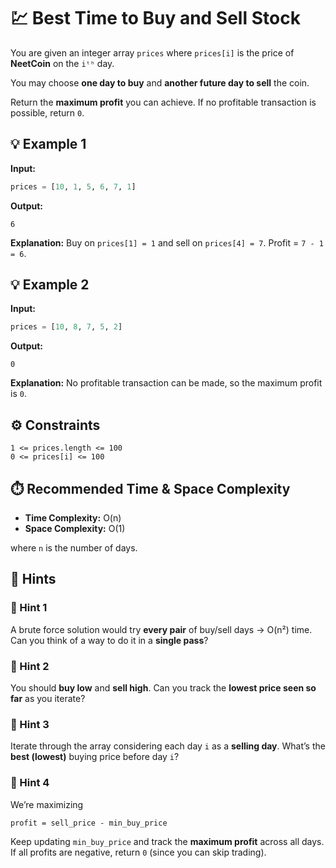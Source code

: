 # 💹 **Best Time to Buy and Sell Stock**

You are given an integer array `prices` where `prices[i]` is the price of **NeetCoin** on the `iᵗʰ` day.

You may choose **one day to buy** and **another future day to sell** the coin.

Return the **maximum profit** you can achieve.
If no profitable transaction is possible, return `0`.

## 💡 **Example 1**

**Input:**

```python
prices = [10, 1, 5, 6, 7, 1]
```

**Output:**

```
6
```

**Explanation:**
Buy on `prices[1] = 1` and sell on `prices[4] = 7`.
Profit = `7 - 1 = 6`.

## 💡 **Example 2**

**Input:**

```python
prices = [10, 8, 7, 5, 2]
```

**Output:**

```
0
```

**Explanation:**
No profitable transaction can be made, so the maximum profit is `0`.

## ⚙️ **Constraints**

```
1 <= prices.length <= 100
0 <= prices[i] <= 100
```

## ⏱️ **Recommended Time & Space Complexity**

* **Time Complexity:** O(n)
* **Space Complexity:** O(1)

where `n` is the number of days.

## 🧠 **Hints**

### 💭 Hint 1

A brute force solution would try **every pair** of buy/sell days → O(n²) time.
Can you think of a way to do it in a **single pass**?

### 💭 Hint 2

You should **buy low** and **sell high**.
Can you track the **lowest price seen so far** as you iterate?

### 💭 Hint 3

Iterate through the array considering each day `i` as a **selling day**.
What’s the **best (lowest)** buying price before day `i`?

### 💭 Hint 4

We’re maximizing

```
profit = sell_price - min_buy_price
```

Keep updating `min_buy_price` and track the **maximum profit** across all days.
If all profits are negative, return `0` (since you can skip trading).